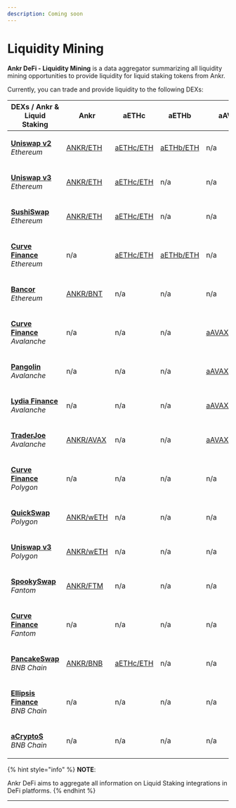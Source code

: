 ```yaml
---
description: Coming soon
---
```


# Liquidity Mining

**Ankr DeFi - Liquidity Mining** is a data aggregator summarizing all liquidity mining opportunities to provide liquidity for liquid staking tokens from Ankr.

Currently, you can trade and provide liquidity to the following DEXs:

| **DEXs / Ankr & Liquid Staking**                                                                                       | **Ankr**                                                                                                                   | **aETHc**                                                                                     | **aETHb**                                                                                | **aAVAXb**                                                                                         | **aMATICb**                                            | **aFTMb**                                     | **aBNBb**                                                 |
| ---------------------------------------------------------------------------------------------------------------------- | -------------------------------------------------------------------------------------------------------------------------- | --------------------------------------------------------------------------------------------- | ---------------------------------------------------------------------------------------- | -------------------------------------------------------------------------------------------------- | ------------------------------------------------------ | --------------------------------------------- | --------------------------------------------------------- |
| <p><a href="https://app.uniswap.org/#/swap?use=V2"><strong>Uniswap v2</strong></a><br><em>Ethereum</em></p>            | [ANKR/ETH](https://v2.info.uniswap.org/pair/0x5201883feeb05822ce25c9af8ab41fc78ca73fa9)                                    | [aETHc/ETH](https://v2.info.uniswap.org/pair/0x6147805e1011417b93e5d693424a62a70d09d0e5)      | [aETHb/ETH](https://v2.info.uniswap.org/pair/0x8cc02fc0548d970d88db5b34b02a39f3d6c184eb) | n/a                                                                                                | n/a                                                    | n/a                                           | n/a                                                       |
| <p><a href="https://uniswap.org"><strong>Uniswap v3</strong></a><br><em>Ethereum</em></p>                              | [ANKR/ETH](https://info.uniswap.org/#/pools/0x13dc0a39dc00f394e030b97b0b569dedbe634c0d)                                    | [aETHc/ETH](https://info.uniswap.org/#/tokens/0xe95a203b1a91a908f9b9ce46459d101078c2c3cb)     | n/a                                                                                      | n/a                                                                                                | n/a                                                    | n/a                                           | n/a                                                       |
| <p><a href="https://sushi.com"><strong>SushiSwap</strong></a><br><em>Ethereum</em></p>                                 | [ANKR/ETH](https://analytics.sushi.com/pairs/0x1241f4a348162d99379a23e73926cf0bfcbf131e)                                   | [aETHc/ETH](https://analytics.sushi.com/pairs/0xfa5bc40c3bd5afa8bc2fe6b84562fee16fb2df5f)     | n/a                                                                                      | n/a                                                                                                | n/a                                                    | n/a                                           | n/a                                                       |
| <p><a href="https://curve.fi"><strong>Curve Finance</strong></a><br><em>Ethereum</em></p>                              | n/a                                                                                                                        | [aETHc/ETH](https://curve.fi/ankreth/)                                                        | [aETHb/ETH](https://curve.fi/factory/56/)                                                | n/a                                                                                                | [aMATICb/MATIC](https://curve.fi/factory/58)           | n/a                                           | n/a                                                       |
| <p><a href="https://bancor.network"><strong>Bancor</strong></a><br><em>Ethereum</em></p>                               | [ANKR/BNT](provide-liquidity-to-dexs.md#how-to-provide-liquidity-to-liquid-staking-tokens-on-decentralized-exchanges-dexs) | n/a                                                                                           | n/a                                                                                      | n/a                                                                                                | n/a                                                    | n/a                                           | n/a                                                       |
| <p><strong></strong><a href="https://avax.curve.fi"><strong>Curve Finance</strong></a><br><em>Avalanche</em></p>       | n/a                                                                                                                        | n/a                                                                                           | n/a                                                                                      | [aAVAXb/wAVAX](https://avax.curve.fi/factory/44/)                                                  | n/a                                                    | n/a                                           | n/a                                                       |
| <p><a href="https://pangolin.exchange"><strong>Pangolin</strong></a><br><em>Avalanche</em></p>                         | n/a                                                                                                                        | n/a                                                                                           | n/a                                                                                      | [aAVAXb/AVAX](https://info.pangolin.exchange/#/pair/0xaa9a58792cbfa3de9cef36a5cf0e3608a6a106b7)    | n/a                                                    | n/a                                           | n/a                                                       |
| <p><a href="https://www.lydia.finance"><strong>Lydia Finance</strong></a><br><em>Avalanche</em></p>                    | n/a                                                                                                                        | n/a                                                                                           | n/a                                                                                      | [aAVAXb/AVAX](https://info.lydia.finance/#/pair/0xba4486e7a6f74be11fb7159d205f876168c906aa)        | n/a                                                    | n/a                                           | n/a                                                       |
| <p><strong></strong><a href="https://traderjoe.xyz"><strong>TraderJoe</strong></a><br><em>Avalanche</em></p>           | [ANKR/AVAX](https://analytics.traderjoexyz.com/pairs/0x754a67d24fa2cc9caa9596566dd72f44c32a7afc)                           | n/a                                                                                           | n/a                                                                                      | [aAVAXb/AVAX](https://analytics.traderjoexyz.com/pairs/0xe1231c37562ea532ba97018336836f6d69e540e1) | n/a                                                    | n/a                                           | n/a                                                       |
| <p><strong></strong><a href="https://polygon.curve.fi"><strong>Curve Finance</strong></a><br><em>Polygon</em></p>      | n/a                                                                                                                        | n/a                                                                                           | n/a                                                                                      | n/a                                                                                                | [aMATICb/wMATIC](https://polygon.curve.fi/factory/188) | n/a                                           | n/a                                                       |
| <p><a href="https://quickswap.exchange"><strong>QuickSwap</strong></a><br><em>Polygon</em></p>                         | [ANKR/wETH](https://info.quickswap.exchange/#/pair/0x54db9acc40fd2ce8048fc36330502eedcecb71ba)                             | n/a                                                                                           | n/a                                                                                      | n/a                                                                                                | n/a                                                    | n/a                                           | n/a                                                       |
| <p><strong></strong><a href="https://app.uniswap.org"><strong>Uniswap v3</strong></a><br><em>Polygon</em></p>          | [ANKR/wETH](https://info.uniswap.org/#/polygon/pools/0x9f883730174e6feb52365a4bada1854346216140)                           | n/a                                                                                           | n/a                                                                                      | n/a                                                                                                | n/a                                                    | n/a                                           | n/a                                                       |
| <p><strong></strong><a href="https://spookyswap.finance"><strong>SpookySwap</strong></a><br><em>Fantom</em></p>        | [ANKR/FTM](https://info.spookyswap.finance/pair/0x313439265b03edb74265a2924a8abbdbef8726f4)                                | n/a                                                                                           | n/a                                                                                      | n/a                                                                                                | n/a                                                    | n/a                                           | n/a                                                       |
| <p><a href="https://ftm.curve.fi"><strong>Curve Finance</strong></a><br><em>Fantom</em></p>                            | n/a                                                                                                                        | n/a                                                                                           | n/a                                                                                      | n/a                                                                                                | n/a                                                    | [aFTMb/wFTM](https://ftm.curve.fi/factory/76) | n/a                                                       |
| <p><a href="https://pancakeswap.finance"><strong>PancakeSwap</strong></a><br><em>BNB Chain</em></p>                    | [ANKR/BNB](https://pancakeswap.info/pool/0x3147f98b8f9c53acdf8f16332ead12b592a1a4ae)                                       | [aETHc/ETH](https://pancakeswap.finance/info/pool/0x77d6ecfd0cb585c979f19c0b7fc57bc652fd444e) | n/a                                                                                      | n/a                                                                                                | n/a                                                    | n/a                                           | n/a                                                       |
| <p><strong></strong><a href="https://ellipsis.finance"><strong>Ellipsis Finance</strong></a><br><em>BNB Chain</em></p> | n/a                                                                                                                        | n/a                                                                                           | n/a                                                                                      | n/a                                                                                                | n/a                                                    | n/a                                           | [aBNBb/wBNB](https://ellipsis.finance/pool/6)             |
| <p><strong></strong><a href="https://app2.acryptos.com"><strong>aCryptoS</strong></a><br><em>BNB Chain</em></p>        | n/a                                                                                                                        | n/a                                                                                           | n/a                                                                                      | n/a                                                                                                | n/a                                                    | n/a                                           | [aBNBb/wBNB](https://app2.acryptos.com/stableswap/abnbb/) |

{% hint style="info" %}
**NOTE**:

Ankr DeFi aims to aggregate all information on Liquid Staking integrations in DeFi platforms.
{% endhint %}

****
